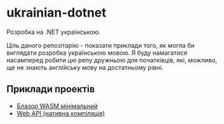 # ukrainian-dotnet

Розробка на .NET українською.

Ціль даного репозітарію - показати приклади того, як могла би виглядати розробка українською мовою.
Я буду намагатися насамперед робити цю репу дружньою для початківців, які, можливо, ще не знають англійську мову на достатньому рівні.

## Приклади проектів

- [Блазор WASM мінімальний](tree/main/БлазорВасмМінімальний)
- [Web API (нативна компіляція)](tree/main/ВебАпіНативнаКомпіляція)
